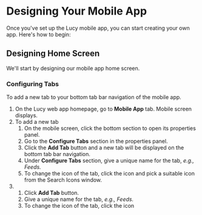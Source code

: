 # Designing Your Mobile App

Once you've set up the Lucy mobile app, you can start creating your own app. Here's how to begin:

## Designing Home Screen

We'll start by designing our mobile app home screen.

### Configuring Tabs

To add a new tab to your bottom tab bar navigation of the mobile app.

1. On the Lucy web app homepage, go to **Mobile App** tab. Mobile screen displays.
2. To add a new tab
   1. On the mobile screen, click the bottom section to open its properties panel.
   2. Go to the **Configure Tabs** section in the properties panel.
   3. Click the **Add Tab** button and a new tab will be displayed on the bottom tab bar navigation.
   4. Under **Configure Tabs** section, give a unique name for the tab, _e.g., Feeds._
   5. To change the icon of the tab, click the icon and pick a suitable icon from the Search Icons window.
3.
   1. Click **Add Tab** button.
   2. Give a unique name for the tab, _e.g., Feeds._
   3. To change the icon of the tab, click the icon
